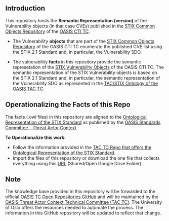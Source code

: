 ## Introduction

This repository hosts the **Semantic Representation (version)** of the Vulnerability objects (in that case CVEs) published in the [STIX Common Objects Repository](https://github.com/oasis-open/cti-stix-common-objects) of the [OASIS CTI TC](https://www.oasis-open.org/committees/cti).

* The Vulnerability **objects** that are part of the [STIX Common Objects Repository](https://github.com/oasis-open/cti-stix-common-objects) of the OASIS CTI TC enumerate the published CVE list using the STIX 2.1 Standard and, in particular, the Vulnerability SDO.

* The vulnerability **facts** in this repository provide the semantic represetation of the [STIX Vulnerability Objects](https://github.com/oasis-open/cti-stix-common-objects/tree/main/objects/vulnerability) of the OASIS CTI TC. The semantic representation of the STIX Vulnerability objects is based on the STIX 2.1 Standard and, in particular, the semantic representation of the Vulnerability SDO as represented in the [TAC/STIX Ontology of the OASIS TAC TC](https://github.com/oasis-tcs/tac-ontology).

## Operationalizing the Facts of this Repo

The facts (.owl files) in this repository are aligned to the [Ontological Representation of the STIX Standard](https://github.com/oasis-tcs/tac-ontology) as published by the [OASIS Standards Committee - Threat Actor Context](https://github.com/oasis-tcs/tac-ontology).

**To Operationalize this work:**

* Follow the information provided in the [TAC TC Repo that offers the Ontological Representation of the STIX Standard](https://github.com/oasis-tcs/tac-ontology).
* Import the files of this repository or download the one file that collects everything using this [URL](https://drive.google.com/drive/folders/1DphyD1NvEovvS_aaFJdsc3xkKK1F6v8o?usp=sharing) (Shared/Open Google Drive Folder).


## Note
The knowledge base provided in this repository will be forwarded to the official [OASIS TC Open Repositories GitHub](https://github.com/oasis-open) and will be maintained by the [OASIS Threat Actor Context Technical Committee (TAC TC)](https://www.oasis-open.org/committees/tac). The University of Oslo offers the resources needed to automate the process. The information in this GitHub repository will be updated to reflect that change.
